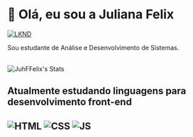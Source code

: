 <h1>👻 Olá, eu sou a Juliana Felix </h1>

[![LKND](https://img.shields.io/badge/LinkedIn-0077B5?style=for-the-badge&logo=linkedin&logoColor=white)](https://www.linkedin.com/in/juliana-felix-6a22981b5/)

Sou estudante de Análise e Desenvolvimento de Sistemas.

<br> ![JuhFFelix's Stats](https://github-readme-stats.vercel.app/api?username=JuhFFelix&theme=tokyonight&show_icons=true&hide_border=false&count_private=true) </br>


<h2>Atualmente estudando linguagens para desenvolvimento front-end<h2/>
 
![HTML](https://img.shields.io/badge/HTML5-E34F26?style=for-the-badge&logo=html5&logoColor=white)
![CSS](https://img.shields.io/badge/CSS3-1572B6?style=for-the-badge&logo=css3&logoColor=white)
![JS](https://img.shields.io/badge/JavaScript-323330?style=for-the-badge&logo=javascript&logoColor=F7DF1) 

 
 




<!---
JuhFFelix/JuhFFelix is a ✨ special ✨ repository because its `README.md` (this file) appears on your GitHub profile.
You can click the Preview link to take a look at your changes.
--->
